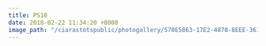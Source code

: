```yaml
---
title: PS10
date: 2018-02-22 11:34:20 +0000
image_path: "/ciarastotspublic/photogallery/570E5863-17E2-4878-8EEE-36191599E840.jpeg"
---
```

